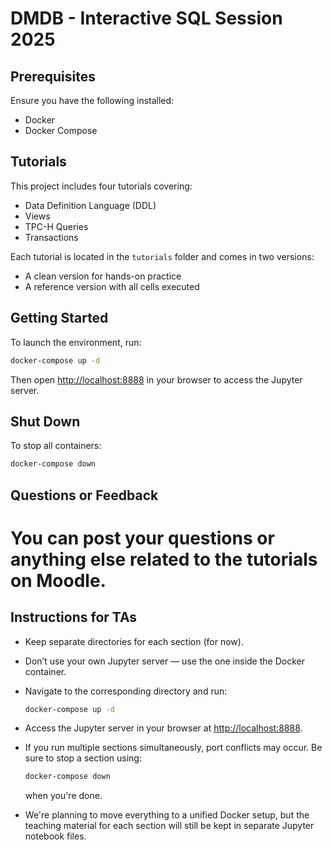 # DMDB - Interactive SQL Session 2025

## Prerequisites  
Ensure you have the following installed:  
- Docker  
- Docker Compose  

## Tutorials  
This project includes four tutorials covering:  
- Data Definition Language (DDL)  
- Views  
- TPC-H Queries  
- Transactions  

Each tutorial is located in the `tutorials` folder and comes in two versions:  
- A clean version for hands-on practice  
- A reference version with all cells executed  

## Getting Started  
To launch the environment, run:  
```bash
docker-compose up -d
```  

Then open [http://localhost:8888](http://localhost:8888) in your browser to access the Jupyter server.  

## Shut Down  
To stop all containers:  
```bash
docker-compose down
```  

## Questions or Feedback  
You can post your questions or anything else related to the tutorials on Moodle.
=======
## Instructions for TAs

- Keep separate directories for each section (for now).
- Don’t use your own Jupyter server — use the one inside the Docker container.
- Navigate to the corresponding directory and run:

  ```bash
  docker-compose up -d
  ```

- Access the Jupyter server in your browser at [http://localhost:8888](http://localhost:8888).
- If you run multiple sections simultaneously, port conflicts may occur. Be sure to stop a section using:

  ```bash
  docker-compose down
  ```

  when you're done.
- We're planning to move everything to a unified Docker setup, but the teaching material for each section will still be kept in separate Jupyter notebook files.
